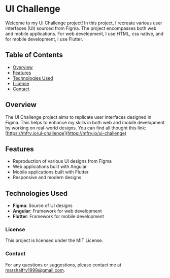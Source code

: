 # UI Challenge

Welcome to my UI Challenge project! In this project, I recreate various user interfaces (UI) sourced from Figma. The project encompasses both web and mobile applications. For web development, I use HTML, css native, and for mobile development, I use Flutter.

## Table of Contents

- [Overview](#overview)
- [Features](#features)
- [Technologies Used](#technologies-used)
- [License](#license)
- [Contact](#contact)

## Overview

The UI Challenge project aims to replicate user interfaces designed in Figma. This helps to enhance my skills in both web and mobile development by working on real-world designs.
You can find all thought this link: [https://mfry.io/ui-challenge](https://mfry.io/ui-challenge)

## Features

- Reproduction of various UI designs from Figma
- Web applications built with Angular
- Mobile applications built with Flutter
- Responsive and modern designs

## Technologies Used

- **Figma**: Source of UI designs
- **Angular**: Framework for web development
- **Flutter**: Framework for mobile development

### License

This project is licensed under the MIT License.


### Contact

For any questions or suggestions, please contact me at marshalfry1998@gmail.com.